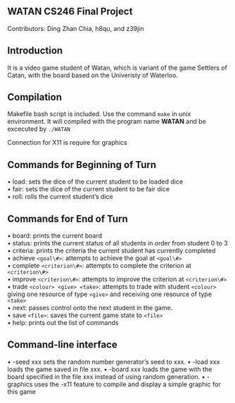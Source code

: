 ## WATAN CS246 Final Project
Contributors: Ding Zhan Chia, h8qu, and z39jin

## Introduction
It is a video game student of Watan, which is variant of the game Settlers of Catan, with the board based on the Univeristy of Waterloo.

## Compilation 
Makefile bash script is included. 
Use the command `make` in unix environment. It will compiled with the program name **WATAN** and be excecuted by `./WATAN`

Connection for X11 is require for graphics

## Commands for Beginning of Turn
• load: sets the dice of the current student to be loaded dice<br />
• fair: sets the dice of the current student to be fair dice<br />
• roll: rolls the current student’s dice<br />

## Commands for End of Turn
• board: prints the current board<br />
• status: prints the current status of all students in order from student 0 to 3<br />
• criteria: prints the criteria the current student has currently completed<br />
• achieve `<goal\#>`: attempts to achieve the goal at `<goal\#>`<br />
• complete `<criterion\#>`: attempts to complete the criterion at `<criterion\#>`<br />
• improve `<criterion\#>`: attempts to improve the criterion at `<criterion\#>`<br />
• trade `<colour> <give> <take>`: attempts to trade with student `<colour>` giving one resource of type `<give>` and receiving one resource of type `<take>`<br />
• next: passes control onto the next student in the game.<br />
• save `<file>`: saves the current game state to `<file>`<br />
• help: prints out the list of commands

## Command-line interface
• -seed xxx sets the random number generator’s seed to xxx. 
• -load xxx loads the game saved in file xxx. 
• -board xxx loads the game with the board specified in the file xxx instead of using random
generation. 
• -graphics uses the -x11 feature to compile and display a simple graphic for this game
